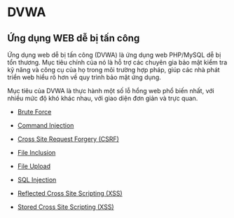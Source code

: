 # DVWA

## Ứng dụng WEB dễ bị tấn công
Ứng dụng web dễ bị tấn công (DVWA) là ứng dụng web PHP/MySQL dễ bị tổn thương. Mục tiêu chính của nó là hỗ trợ các chuyên gia bảo mật kiểm tra kỹ năng và công cụ của họ trong môi trường hợp pháp, giúp các nhà phát triển web hiểu rõ hơn về quy trình bảo mật ứng dụng.

Mục tiêu của DVWA là thực hành một số lỗ hổng web phổ biến nhất, với nhiều mức độ khó khác nhau, với giao diện đơn giản và trực quan.


- [Brute Force](Labs/Brute_Force/Brute_Force.md)

- [Command Injection](Labs/Command%20Injection/command_injection.md)

- [Cross Site Request Forgery (CSRF)](Labs/CRSF/CRSF.md)

- [File Inclusion](Labs/File%20Inclusion/file_inclusion.md)

- [File Upload](Labs/File%20Upload/file_upload.md)

- [SQL Injection](Labs/SQL%20Injection/SQL_injection.md)

- [Reflected Cross Site Scripting (XSS)](Labs/XSS%20Reflect/XSS_reflect.md)

- [Stored Cross Site Scripting (XSS)](Labs/XSS%20Store/XSS_stored.md)


